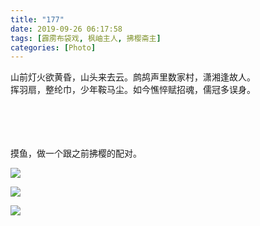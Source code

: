 ```yaml
---
title: "177"
date: 2019-09-26 06:17:58
tags: [霹雳布袋戏, 枫岫主人, 拂樱斋主]
categories: [Photo]
---
```


<p dir="ltr"  >山前灯火欲黄昏，山头来去云。鹧鸪声里数家村，潇湘逢故人。<br />挥羽扇，整纶巾，少年鞍马尘。如今憔悴赋招魂，儒冠多误身。<br /><br /><br /><br /><br /></p> 
<p dir="ltr"  >摸鱼，做一个跟之前拂樱的配对。</p>

![](https://imglf6.nosdn.127.net/img/dHhjSGozcjA1Mm55d0htc0ZPSzdWbXdWZ2hGUGNFSDdtb0RndHNwbTA4cFdwa1NTQnBaTTN3PT0.jpg)

![](https://imglf4.nosdn.127.net/img/dHhjSGozcjA1Mm55d0htc0ZPSzdWc0x4M01TM1VONHJ6VW94SWNCNkVSbW5oeHpUc3ZtUzVnPT0.jpg)

![](https://imglf6.nosdn.127.net/img/dHhjSGozcjA1Mm55d0htc0ZPSzdWa2ZmbXVzd1NQK2Q3M2JzNURLTUc1TFRxUVEyTXB5M0VnPT0.jpg)